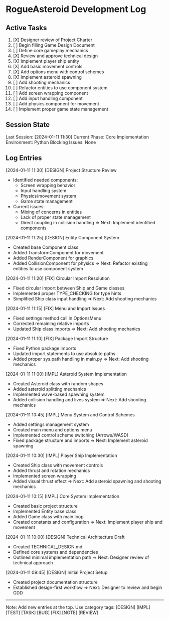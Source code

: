 # RogueAsteroid Development Log

## Active Tasks
1. [X] Designer review of Project Charter
2. [ ] Begin filling Game Design Document
3. [ ] Define core gameplay mechanics
4. [X] Review and approve technical design
5. [X] Implement player ship entity
6. [X] Add basic movement controls
7. [X] Add options menu with control schemes
8. [X] Implement asteroid spawning
9. [ ] Add shooting mechanics
10. [ ] Refactor entities to use component system
11. [ ] Add screen wrapping component
12. [ ] Add input handling component
13. [ ] Add physics component for movement
14. [ ] Implement proper game state management

## Session State
Last Session: [2024-01-11 11:30]
Current Phase: Core Implementation
Environment: Python
Blocking Issues: None

## Log Entries

[2024-01-11 11:30] [DESIGN] Project Structure Review
- Identified needed components:
  * Screen wrapping behavior
  * Input handling system
  * Physics/movement system
  * Game state management
- Current issues:
  * Mixing of concerns in entities
  * Lack of proper state management
  * Direct coupling in collision handling
=> Next: Implement identified components

[2024-01-11 11:25] [DESIGN] Entity Component System
- Created base Component class
- Added TransformComponent for movement
- Added RenderComponent for graphics
- Added CollisionComponent for physics
=> Next: Refactor existing entities to use component system

[2024-01-11 11:20] [FIX] Circular Import Resolution
- Fixed circular import between Ship and Game classes
- Implemented proper TYPE_CHECKING for type hints
- Simplified Ship class input handling
=> Next: Add shooting mechanics

[2024-01-11 11:15] [FIX] Menu and Import Issues
- Fixed settings method call in OptionsMenu
- Corrected remaining relative imports
- Updated Ship class imports
=> Next: Add shooting mechanics

[2024-01-11 11:10] [FIX] Package Import Structure
- Fixed Python package imports
- Updated import statements to use absolute paths
- Added proper sys.path handling in main.py
=> Next: Add shooting mechanics

[2024-01-11 11:00] [IMPL] Asteroid System Implementation
- Created Asteroid class with random shapes
- Added asteroid splitting mechanics
- Implemented wave-based spawning system
- Added collision handling and lives system
=> Next: Add shooting mechanics

[2024-01-11 10:45] [IMPL] Menu System and Control Schemes
- Added settings management system
- Created main menu and options menu
- Implemented control scheme switching (Arrows/WASD)
- Fixed package structure and imports
=> Next: Implement asteroid spawning

[2024-01-11 10:30] [IMPL] Player Ship Implementation
- Created Ship class with movement controls
- Added thrust and rotation mechanics
- Implemented screen wrapping
- Added visual thrust effect
=> Next: Add asteroid spawning and shooting mechanics

[2024-01-11 10:15] [IMPL] Core System Implementation
- Created basic project structure
- Implemented Entity base class
- Added Game class with main loop
- Created constants and configuration
=> Next: Implement player ship and movement

[2024-01-11 10:00] [DESIGN] Technical Architecture Draft
- Created TECHNICAL_DESIGN.md
- Defined core systems and dependencies
- Outlined minimal implementation path
=> Next: Designer review of technical approach

[2024-01-11 09:45] [DESIGN] Initial Project Setup
- Created project documentation structure
- Established design-first workflow
=> Next: Designer to review and begin GDD

---
Note: Add new entries at the top. Use category tags: [DESIGN] [IMPL] [TEST] [TASK] [BUG] [FIX] [NOTE] [REVIEW] 